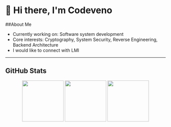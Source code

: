 # 👋 Hi there, I'm Codeveno

##About Me
- Currently working on: Software system development  
- Core interests: Cryptography, System Security, Reverse Engineering, Backend Architecture  
- I would like to connect with LMI

---

## GitHub Stats

<p align="center">
  <img src="https://streak-stats.demolab.com?user=codeveno&theme=radical&border_radius=8" height="130" />
  <img src="https://github-readme-stats.vercel.app/api?username=codeveno&show_icons=true&theme=radical&hide_title=true&hide_border=true" height="130" />
  <img src="https://github-readme-stats.vercel.app/api/top-langs/?username=codeveno&layout=compact&theme=radical&hide_border=true" height="130" />
</p>
